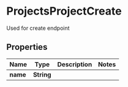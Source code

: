 

# ProjectsProjectCreate

Used for create endpoint

## Properties

| Name | Type | Description | Notes |
|------------ | ------------- | ------------- | -------------|
|**name** | **String** |  |  |



